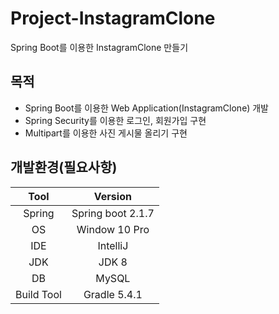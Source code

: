 # Project-InstagramClone
Spring Boot를 이용한 InstagramClone 만들기

## 목적
- Spring Boot를 이용한 Web Application(InstagramClone) 개발
- Spring Security를 이용한 로그인, 회원가입 구현
- Multipart를 이용한 사진 게시물 올리기 구현

## 개발환경(필요사항)
|Tool|Version|
|:---:|:---:|
|Spring|Spring boot 2.1.7|
|OS|Window 10 Pro|
|IDE|IntelliJ|
|JDK|JDK 8|
|DB|MySQL|
|Build Tool|Gradle 5.4.1|
